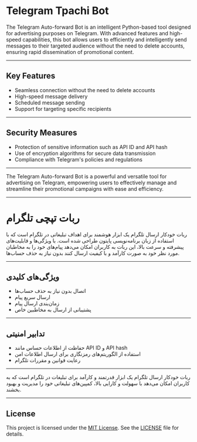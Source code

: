 # Telegram Tpachi Bot

The Telegram Auto-forward Bot is an intelligent Python-based tool designed for advertising purposes on Telegram. With advanced features and high-speed capabilities, this bot allows users to efficiently and intelligently send messages to their targeted audience without the need to delete accounts, ensuring rapid dissemination of promotional content.

---

## Key Features
- Seamless connection without the need to delete accounts
- High-speed message delivery
- Scheduled message sending
- Support for targeting specific recipients

---

## Security Measures
- Protection of sensitive information such as API ID and API hash
- Use of encryption algorithms for secure data transmission
- Compliance with Telegram's policies and regulations

---

The Telegram Auto-forward Bot is a powerful and versatile tool for advertising on Telegram, empowering users to effectively manage and streamline their promotional campaigns with ease and efficiency.

---

# ربات تپچی تلگرام

ربات خودکار ارسال تلگرام یک ابزار هوشمند برای اهداف تبلیغاتی در تلگرام است که با استفاده از زبان برنامه‌نویسی پایتون طراحی شده است. با ویژگی‌ها و قابلیت‌های پیشرفته و سرعت بالا، این ربات به کاربران امکان می‌دهد پیام‌های خود را به مخاطبان مورد نظر خود به صورت کارآمد و با کیفیت ارسال کنند بدون نیاز به حذف حساب‌ها.

---

## ویژگی‌های کلیدی
- اتصال بدون نیاز به حذف حساب‌ها
- ارسال سریع پیام
- زمان‌بندی ارسال پیام
- پشتیبانی از ارسال به مخاطبین خاص

---

## تدابیر امنیتی
- حفاظت از اطلاعات حساس مانند API ID و API hash
- استفاده از الگوریتم‌های رمزنگاری برای ارسال اطلاعات امن
- رعایت قوانین و مقررات تلگرام

---

ربات خودکار ارسال تلگرام یک ابزار قدرتمند و کارآمد برای تبلیغات در تلگرام است که به کاربران امکان می‌دهد با سهولت و کارایی بالا، کمپین‌های تبلیغاتی خود را مدیریت و بهبود بخشند.

---

## License

This project is licensed under the [MIT License](LICENSE). See the [LICENSE](LICENSE) file for details.
 
